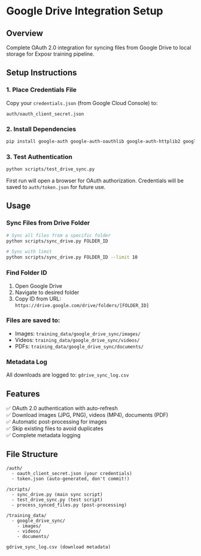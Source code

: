 # Google Drive Integration Setup

## Overview
Complete OAuth 2.0 integration for syncing files from Google Drive to local storage for Exposr training pipeline.

## Setup Instructions

### 1. Place Credentials File
Copy your `credentials.json` (from Google Cloud Console) to:
```
auth/oauth_client_secret.json
```

### 2. Install Dependencies
```bash
pip install google-auth google-auth-oauthlib google-auth-httplib2 google-api-python-client
```

### 3. Test Authentication
```bash
python scripts/test_drive_sync.py
```

First run will open a browser for OAuth authorization. Credentials will be saved to `auth/token.json` for future use.

## Usage

### Sync Files from Drive Folder
```bash
# Sync all files from a specific folder
python scripts/sync_drive.py FOLDER_ID

# Sync with limit
python scripts/sync_drive.py FOLDER_ID --limit 10
```

### Find Folder ID
1. Open Google Drive
2. Navigate to desired folder
3. Copy ID from URL: `https://drive.google.com/drive/folders/[FOLDER_ID]`

### Files are saved to:
- Images: `training_data/google_drive_sync/images/`
- Videos: `training_data/google_drive_sync/videos/`
- PDFs: `training_data/google_drive_sync/documents/`

### Metadata Log
All downloads are logged to: `gdrive_sync_log.csv`

## Features

✅ OAuth 2.0 authentication with auto-refresh  
✅ Download images (JPG, PNG), videos (MP4), documents (PDF)  
✅ Automatic post-processing for images  
✅ Skip existing files to avoid duplicates  
✅ Complete metadata logging  

## File Structure
```
/auth/
  - oauth_client_secret.json (your credentials)
  - token.json (auto-generated, don't commit!)

/scripts/
  - sync_drive.py (main sync script)
  - test_drive_sync.py (test script)
  - process_synced_files.py (post-processing)

/training_data/
  - google_drive_sync/
    - images/
    - videos/
    - documents/

gdrive_sync_log.csv (download metadata)
```

